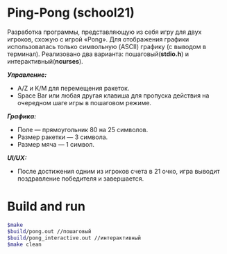 # Ping-Pong (school21)

Разработка программы, представляющую из себя игру для двух игроков, схожую с игрой «Pong». Для отображения графики использовалась только символьную (ASCII) графику (с выводом в терминал). Реализовано два варианта: пошаговый(**stdio.h**) и интерактивный(**ncurses**).

***Управление:***

- A/Z и K/M для перемещения ракеток.
- Space Bar или любая другая клавиша для пропуска действия на очередном шаге игры в пошаговом режиме.

***Графика:***

- Поле — прямоугольник 80 на 25 символов.
- Размер ракетки — 3 символа.
- Размер мяча — 1 символ.

***UI/UX:***

- После достижения одним из игроков счета в 21 очко, игра выводит поздравление победителя и завершается. 

# Build and run

```bash
$make
$build/pong.out //пошаговый
$build/pong_interactive.out //интерактивный
$make clean
```
